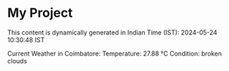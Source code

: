 # My Project

This content is dynamically generated in Indian Time (IST): 2024-05-24 10:30:48 IST


Current Weather in Coimbatore:
Temperature: 27.88 °C
Condition: broken clouds
